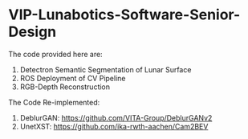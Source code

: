 # VIP-Lunabotics-Software-Senior-Design

The code provided here are:
1) Detectron Semantic Segmentation of Lunar Surface
2) ROS Deployment of CV Pipeline
3) RGB-Depth Reconstruction

The Code Re-implemented:
1) DeblurGAN: https://github.com/VITA-Group/DeblurGANv2
2) UnetXST: https://github.com/ika-rwth-aachen/Cam2BEV
